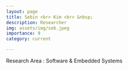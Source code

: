 ```yaml
---
layout: page
title: Sebin <br> Kim <br> &nbsp;
description: Researcher
img: assets/img/seb.jpeg
importance: 9
category: current

---
```


Research Area : Software & Embedded Systems
